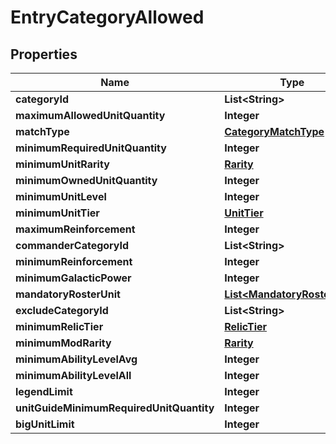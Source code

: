 

# EntryCategoryAllowed


## Properties

| Name | Type | Description | Notes |
|------------ | ------------- | ------------- | -------------|
|**categoryId** | **List&lt;String&gt;** |  |  [optional] |
|**maximumAllowedUnitQuantity** | **Integer** |  |  [optional] |
|**matchType** | [**CategoryMatchType**](CategoryMatchType.md) |  |  [optional] |
|**minimumRequiredUnitQuantity** | **Integer** |  |  [optional] |
|**minimumUnitRarity** | [**Rarity**](Rarity.md) |  |  [optional] |
|**minimumOwnedUnitQuantity** | **Integer** |  |  [optional] |
|**minimumUnitLevel** | **Integer** |  |  [optional] |
|**minimumUnitTier** | [**UnitTier**](UnitTier.md) |  |  [optional] |
|**maximumReinforcement** | **Integer** |  |  [optional] |
|**commanderCategoryId** | **List&lt;String&gt;** |  |  [optional] |
|**minimumReinforcement** | **Integer** |  |  [optional] |
|**minimumGalacticPower** | **Integer** |  |  [optional] |
|**mandatoryRosterUnit** | [**List&lt;MandatoryRosterUnit&gt;**](MandatoryRosterUnit.md) |  |  [optional] |
|**excludeCategoryId** | **List&lt;String&gt;** |  |  [optional] |
|**minimumRelicTier** | [**RelicTier**](RelicTier.md) |  |  [optional] |
|**minimumModRarity** | [**Rarity**](Rarity.md) |  |  [optional] |
|**minimumAbilityLevelAvg** | **Integer** |  |  [optional] |
|**minimumAbilityLevelAll** | **Integer** |  |  [optional] |
|**legendLimit** | **Integer** |  |  [optional] |
|**unitGuideMinimumRequiredUnitQuantity** | **Integer** |  |  [optional] |
|**bigUnitLimit** | **Integer** |  |  [optional] |



